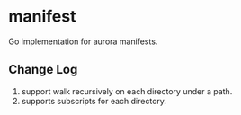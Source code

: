 # manifest

Go implementation for aurora manifests.

## Change Log

1. support walk recursively on each directory under a path.
2. supports subscripts for each directory.